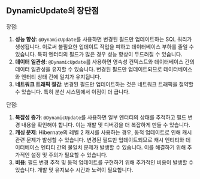## DynamicUpdate의 장단점
장점:
1. **성능 향상**: `@DynamicUpdate`를 사용하면 변경된 필드만 업데이트하는 SQL 쿼리가 생성됩니다. 이로써 불필요한 업데이트 작업을 피하고 데이터베이스 부하를 줄일 수 있습니다. 특히 엔터티의 필드가 많은 경우 성능 향상이 두드러질 수 있습니다.
2. **데이터 일관성**: `@DynamicUpdate`를 사용하면 영속성 컨텍스트와 데이터베이스 간의 데이터 일관성을 유지할 수 있습니다. 변경된 필드만 업데이트되므로 데이터베이스와 엔터티 상태 간에 일치가 유지됩니다.
3. **네트워크 트래픽 절감**: 변경된 필드만 업데이트하는 것은 네트워크 트래픽을 절약할 수 있습니다. 특히 분산 시스템에서 이점이 더 큽니다.
    
단점:
1. **복잡성 증가**: `@DynamicUpdate`를 사용하면 일부 엔터티의 상태를 추적하고 필드 변경 내용을 확인해야 합니다. 이는 개발 및 디버깅을 더 복잡하게 만들 수 있습니다.
2. **캐싱 문제**: Hibernate의 레벨 2 캐시를 사용하는 경우, 동적 업데이트로 인해 캐시 관련 문제가 발생할 수 있습니다. 변경된 필드만 업데이트되므로 캐시 엔티티와 데이터베이스 엔티티 간의 불일치 문제가 발생할 수 있습니다. 이를 해결하기 위해 추가적인 설정 및 주의가 필요할 수 있습니다.
3. **비용**: 필드 변경 추적 및 동적 업데이트를 구현하기 위해 추가적인 비용이 발생할 수 있습니다. 개발 및 유지보수 시간과 노력이 필요합니다.